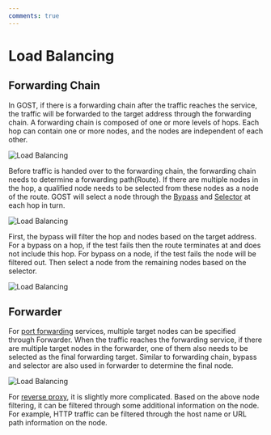 ```yaml
---
comments: true
---
```


# Load Balancing

## Forwarding Chain

In GOST, if there is a forwarding chain after the traffic reaches the service, the traffic will be forwarded to the target address through the forwarding chain. A forwarding chain is composed of one or more levels of hops. Each hop can contain one or more nodes, and the nodes are independent of each other.

![Load Balancing](/images/load-balancing-1.png)

Before traffic is handed over to the forwarding chain, the forwarding chain needs to determine a forwarding path(Route). If there are multiple nodes in the hop, a qualified node needs to be selected from these nodes as a node of the route. GOST will select a node through the [Bypass](/en/concepts/bypass/) and [Selector](/en/concepts/selector/) at each hop in turn.

![Load Balancing](/images/load-balancing-2.png)

First, the bypass will filter the hop and nodes based on the target address. For a bypass on a hop, if the test fails then the route terminates at and does not include this hop. For bypass on a node, if the test fails the node will be filtered out. Then select a node from the remaining nodes based on the selector.

![Load Balancing](/images/load-balancing-3.png)

## Forwarder

For [port forwarding](/en/tutorials/port-forwarding/) services, multiple target nodes can be specified through Forwarder. When the traffic reaches the forwarding service, if there are multiple target nodes in the forwarder, one of them also needs to be selected as the final forwarding target. Similar to forwarding chain, bypass and selector are also used in forwarder to determine the final node.

![Load Balancing](/images/load-balancing-4.png)

For [reverse proxy](/en/tutorials/reverse-proxy/), it is slightly more complicated. Based on the above node filtering, it can be filtered through some additional information on the node. For example, HTTP traffic can be filtered through the host name or URL path information on the node.